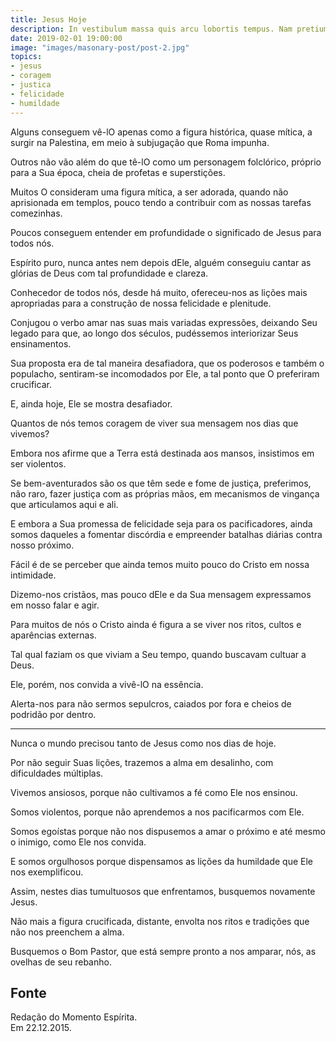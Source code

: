 ```yaml
---
title: Jesus Hoje
description: In vestibulum massa quis arcu lobortis tempus. Nam pretium arcu in odio vulputate luctus.
date: 2019-02-01 19:00:00
image: "images/masonary-post/post-2.jpg"
topics: 
- jesus
- coragem
- justica
- felicidade
- humildade
---
```


Alguns conseguem vê-lO apenas como a figura histórica, quase mítica, a surgir na
Palestina, em meio à subjugação que Roma impunha.

Outros não vão além do que tê-lO como um personagem folclórico, próprio para a
Sua época, cheia de profetas e superstições.

Muitos O consideram uma figura mítica, a ser adorada, quando não aprisionada em
templos, pouco tendo a contribuir com as nossas tarefas comezinhas.

Poucos conseguem entender em profundidade o significado de Jesus para todos nós.

Espírito puro, nunca antes nem depois dEle, alguém conseguiu cantar as glórias
de Deus com tal profundidade e clareza.

Conhecedor de todos nós, desde há muito, ofereceu-nos as lições mais apropriadas
para a construção de nossa felicidade e plenitude.

Conjugou o verbo amar nas suas mais variadas expressões, deixando Seu legado
para que, ao longo dos séculos, pudéssemos interiorizar Seus ensinamentos.

Sua proposta era de tal maneira desafiadora, que os poderosos e também o
populacho, sentiram-se incomodados por Ele, a tal ponto que O preferiram
crucificar.

E, ainda hoje, Ele se mostra desafiador.

Quantos de nós temos coragem de viver sua mensagem nos dias que vivemos?

Embora nos afirme que a Terra está destinada aos mansos, insistimos em ser
violentos.

Se bem-aventurados são os que têm sede e fome de justiça, preferimos, não raro,
fazer justiça com as próprias mãos, em mecanismos de vingança que articulamos
aqui e ali.

E embora a Sua promessa de felicidade seja para os pacificadores, ainda somos
daqueles a fomentar discórdia e empreender batalhas diárias contra nosso
próximo.

Fácil é de se perceber que ainda temos muito pouco do Cristo em nossa
intimidade.

Dizemo-nos cristãos, mas pouco dEle e da Sua mensagem expressamos em nosso falar
e agir.

Para muitos de nós o Cristo ainda é figura a se viver nos ritos, cultos e
aparências externas.

Tal qual faziam os que viviam a Seu tempo, quando buscavam cultuar a Deus.

Ele, porém, nos convida a vivê-lO na essência.

Alerta-nos para não sermos sepulcros, caiados por fora e cheios de podridão por
dentro.

*   *   *

Nunca o mundo precisou tanto de Jesus como nos dias de hoje.

Por não seguir Suas lições, trazemos a alma em desalinho, com dificuldades
múltiplas.

Vivemos ansiosos, porque não cultivamos a fé como Ele nos ensinou.

Somos violentos, porque não aprendemos a nos pacificarmos com Ele.

Somos egoístas porque não nos dispusemos a amar o próximo e até mesmo o inimigo,
como Ele nos convida.

E somos orgulhosos porque dispensamos as lições da humildade que Ele nos
exemplificou.

Assim, nestes dias tumultuosos que enfrentamos, busquemos novamente Jesus.

Não mais a figura crucificada, distante, envolta nos ritos e tradições que não
nos preenchem a alma.

Busquemos o Bom Pastor, que está sempre pronto a nos amparar, nós, as ovelhas de
seu rebanho.

## Fonte
Redação do Momento Espírita.  
Em 22.12.2015.


